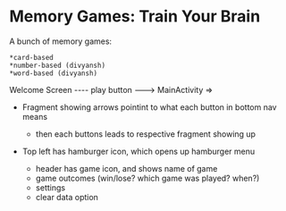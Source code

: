 # Memory Games: Train Your Brain

A bunch of memory games:

	*card-based
	*number-based (divyansh)
	*word-based (divyansh)

Welcome Screen
---- play button --->
MainActivity =>
	
* Fragment showing arrows pointint to what each button in bottom nav means
	* then each buttons leads to respective fragment showing up
	
* Top left has hamburger icon, which opens up hamburger menu
	* header has game icon, and shows name of game
	* game outcomes (win/lose? which game was played? when?) 
	* settings
	* clear data option
	
